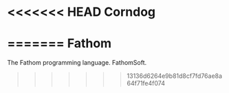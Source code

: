 <<<<<<< HEAD
Corndog
=======
=======
Fathom
======

The Fathom programming language. FathomSoft.
>>>>>>> 13136d6264e9b81d8cf7fd76ae8a64f71fe4f074
